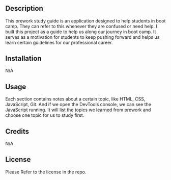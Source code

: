 # <Prework Study Guide Webpage>

## Description

 This prework study guide is an application designed to help students in boot camp. They can refer to this whenever they are confused or need help. I built this project as a guide to help us along our journey in boot camp. It serves as a motivation for students to keep pushing forward and helps us learn certain guidelines for our professional career. 


## Installation

N/A

## Usage

Each section contains notes about a certain topic, like HTML, CSS, JavaScript, Git. And if we open the DevTools console, we can see the JavaScript running. It will list the topics we learned from prework and choose one topic for us to study first.



## Credits

N/A

## License

Please Refer to the license in the repo. 


